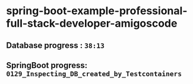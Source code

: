 # spring-boot-example-professional-full-stack-developer-amigoscode

## Database progress : `38:13`
## SpringBoot progress: `0129_Inspecting_DB_created_by_Testcontainers`